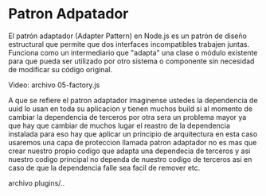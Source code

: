 # Patron Adpatador

El patrón adaptador (Adapter Pattern) en Node.js es un patrón de diseño estructural que permite que dos interfaces incompatibles trabajen juntas. Funciona como un intermediario que "adapta" una clase o módulo existente para que pueda ser utilizado por otro sistema o componente sin necesidad de modificar su código original.


Video: archivo 05-factory.js

A que se refiere el patron adaptador imaginense ustedes la dependencia de uuid lo usan en toda su aplicacion y tienen muchos build si al momento de cambiar la dependencia de terceros por otra 
sera un problema mayor ya que hay que cambiar de muchos lugar el reastro de la dependencia instalada para eso hay que aplicar un principio de arquitectura en esta caso usaremos una capa de proteccion
llamada patron adaptador no es mas que crear nuestro propio codigo que adapta una dependecia de terceros y asi nuestro codigo principal no dependa de nuestro codigo de terceros asi en caso de que la dependencia falle sea facil de remover etc.

archivo plugins/..

